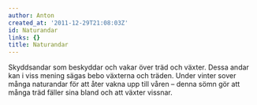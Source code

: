 ```yaml
---
author: Anton
created_at: '2011-12-29T21:08:03Z'
id: Naturandar
links: {}
title: Naturandar
---
```


Skyddsandar som beskyddar och vakar över träd och växter. Dessa andar kan i viss mening sägas bebo
växterna och träden. Under vinter sover många naturandar för att åter vakna upp till våren – denna
sömn gör att många träd fäller sina bland och att växter vissnar.
